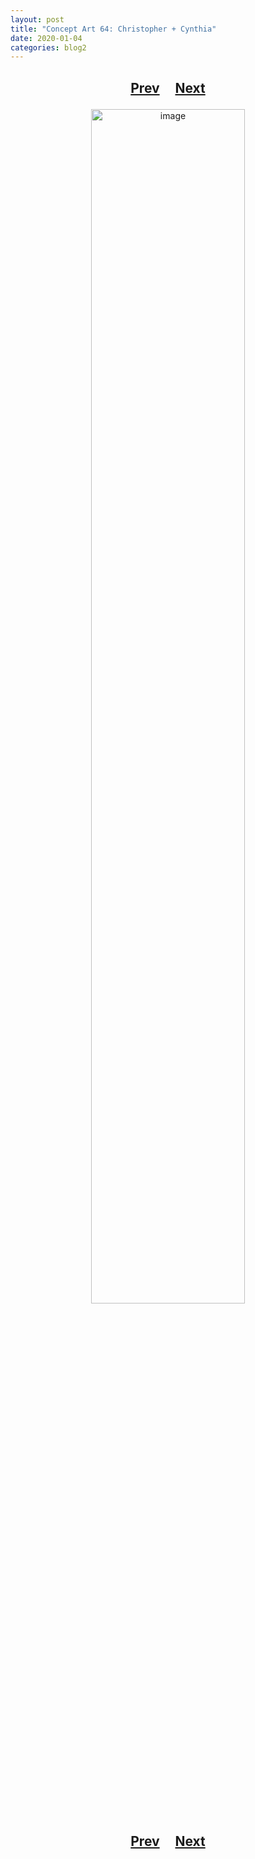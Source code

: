 ```yaml
---
layout: post
title: "Concept Art 64: Christopher + Cynthia"
date: 2020-01-04
categories: blog2
---
```


<h2>
  <p style="text-align:center;">
    <a href="/wingsofthechorus/archive/2020/01/03/conceptart63">Prev</a>
    &nbsp;&nbsp;&nbsp;
    <a href="/wingsofthechorus/archive/2020/01/06/conceptart65">Next</a>
  </p>
</h2>

<p style="text-align:center;">
  <img src="/wingsofthechorus/images/conceptart/ca64.png" width="70%" alt="image"/>
</p>

<h2>
  <p style="text-align:center;">
    <a href="/wingsofthechorus/archive/2020/01/03/conceptart63">Prev</a>
    &nbsp;&nbsp;&nbsp;
    <a href="/wingsofthechorus/archive/2020/01/06/conceptart65">Next</a>
  </p>
</h2>

